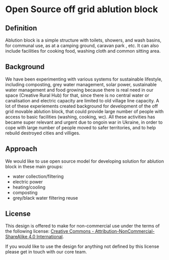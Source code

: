 # Open Source off grid ablution block

## Definition
Ablution block is a simple structure with toilets, showers, and wash basins, for communal use, as at a camping ground, caravan park , etc. It can also include facilities for cooking food, washing cloth and common sitting area. 

## Background 
We have been experimenting with various systems for sustainable  lifestyle, including composting, grey water management, solar power, sustainable water management and food growing because there is real need in our space (Creative Rural Hub) for that, since there is no central water or canalisation and electric capacity are limited to old village line capacity. A lot of these experiements created background for development of the off grid movable ablution block, that could provide large number of people with access to basic facilities (washing, cooking, wc). All these activities has became super relevant and urgent due to ongoin war in Ukraine, in order to cope with large number of people moved to safer territories, and to help rebuild destroyed cities and villiges. 


## Approach 
We would like to use open source model for developing solution for ablution block in these main groups: 

* water collection/filtering
* electric power
* heating/cooling 
* composting 
* grey/black water filtering reuse


## License 

This design is offered to make for non-commercial use under the terms of the following license: 
[Creative Commons - Attribution-NonCommercial-ShareAlike 4.0 International](https://creativecommons.org/licenses/by-nc-sa/4.0/).

If you would like to use the design for anything not defined by this license please get in touch with our core team.


